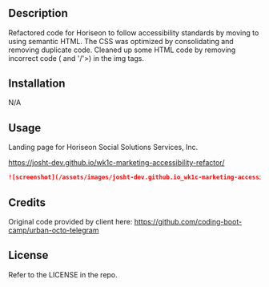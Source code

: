 # <Your-Project-Title>

## Description

Refactored code for Horiseon to follow accessibility standards by moving to using semantic HTML. The CSS was optimized by consolidating and removing duplicate code. Cleaned up some HTML code by removing incorrect code (</img> and '/'>) in the img tags.

## Installation

N/A

## Usage

Landing page for Horiseon Social Solutions Services, Inc.

https://josht-dev.github.io/wk1c-marketing-accessibility-refactor/

```md
![screenshot](/assets/images/josht-dev.github.io_wk1c-marketing-accessibility-refactor.png)
```


## Credits

Original code provided by client here: https://github.com/coding-boot-camp/urban-octo-telegram

## License

Refer to the LICENSE in the repo.
